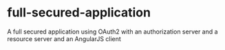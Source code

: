 # full-secured-application
A full secured application using OAuth2 with an authorization server and a resource server and an AngularJS client
